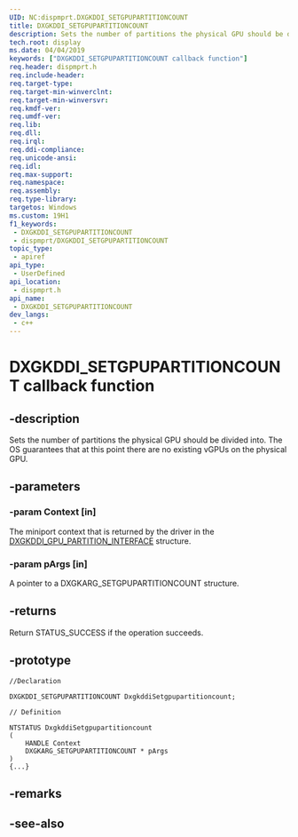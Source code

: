 ```yaml
---
UID: NC:dispmprt.DXGKDDI_SETGPUPARTITIONCOUNT
title: DXGKDDI_SETGPUPARTITIONCOUNT
description: Sets the number of partitions the physical GPU should be divided into.
tech.root: display
ms.date: 04/04/2019
keywords: ["DXGKDDI_SETGPUPARTITIONCOUNT callback function"]
req.header: dispmprt.h
req.include-header: 
req.target-type: 
req.target-min-winverclnt: 
req.target-min-winversvr: 
req.kmdf-ver: 
req.umdf-ver: 
req.lib: 
req.dll: 
req.irql: 
req.ddi-compliance: 
req.unicode-ansi: 
req.idl: 
req.max-support: 
req.namespace: 
req.assembly: 
req.type-library: 
targetos: Windows
ms.custom: 19H1
f1_keywords:
 - DXGKDDI_SETGPUPARTITIONCOUNT
 - dispmprt/DXGKDDI_SETGPUPARTITIONCOUNT
topic_type:
 - apiref
api_type:
 - UserDefined
api_location:
 - dispmprt.h
api_name:
 - DXGKDDI_SETGPUPARTITIONCOUNT
dev_langs:
 - c++
---
```


# DXGKDDI_SETGPUPARTITIONCOUNT callback function


## -description

Sets the number of partitions the physical GPU should be divided into. The OS guarantees that at this point there are no existing vGPUs on the physical GPU.

## -parameters

### -param Context [in]

The miniport context that is returned by the driver in the [DXGKDDI_GPU_PARTITION_INTERFACE](ns-dispmprt-_dxgkddi_gpu_partition_interface.md) structure.

### -param pArgs [in]

A pointer to a DXGKARG_SETGPUPARTITIONCOUNT structure.

## -returns

Return STATUS_SUCCESS if the operation succeeds.

## -prototype

```
//Declaration

DXGKDDI_SETGPUPARTITIONCOUNT DxgkddiSetgpupartitioncount; 

// Definition

NTSTATUS DxgkddiSetgpupartitioncount 
(
	HANDLE Context
	DXGKARG_SETGPUPARTITIONCOUNT * pArgs
)
{...}

```

## -remarks

## -see-also

